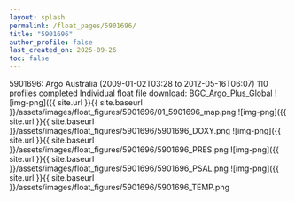 ```yaml
---
layout: splash
permalink: /float_pages/5901696/
title: "5901696"
author_profile: false
last_created_on: 2025-09-26
toc: false
---
```

 
5901696: Argo Australia (2009-01-02T03:28 to 2012-05-16T06:07)
110 profiles completed
Individual float file download: [BGC_Argo_Plus_Global](https://ftp.soest.hawaii.edu/bgc_argo_plus/Individual_Floats/outliers_removed/5901696_Sprof_processed.nc)
![img-png]({{ site.url }}{{ site.baseurl }}/assets/images/float_figures/5901696/01_5901696_map.png
![img-png]({{ site.url }}{{ site.baseurl }}/assets/images/float_figures/5901696/5901696_DOXY.png
![img-png]({{ site.url }}{{ site.baseurl }}/assets/images/float_figures/5901696/5901696_PRES.png
![img-png]({{ site.url }}{{ site.baseurl }}/assets/images/float_figures/5901696/5901696_PSAL.png
![img-png]({{ site.url }}{{ site.baseurl }}/assets/images/float_figures/5901696/5901696_TEMP.png
